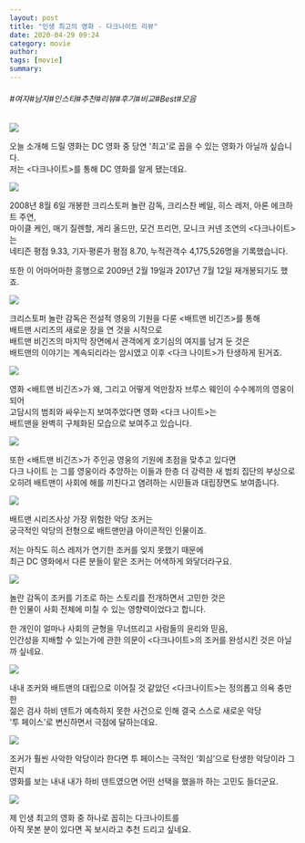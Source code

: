 ```yaml
---
layout: post
title: "인생 최고의 영화 - 다크나이트 리뷰"
date: 2020-04-29 09:24
category: movie
author: 
tags: [movie]
summary: 
---
```


###### #여자#남자#인스타#추천#리뷰#후기#비교#Best#모음


![](https://post-phinf.pstatic.net/MjAyMDAyMTRfMTc0/MDAxNTgxNjcwMTI2NTE2.YPFE3Oz1_7vJ6OG6Pz_3-bCJtt88G6iyZZj7q-5QO6og.Rdby1s3xEblD7pJS0b07rcjRVDoCkbSYy8Z-vQEY1Zkg.JPEG/1.jpg?type=w1200)

오늘 소개해 드릴 영화는 DC 영화 중 당연 '최고'로 꼽을 수 있는 영화가 아닐까 싶습니다.  
저는 <다크나이트>를 통해 DC 영화를 알게 됐는데요.

![](https://post-phinf.pstatic.net/MjAyMDAyMTRfMTg0/MDAxNTgxNjcwMTI1OTU5.Vcgj9J70noFHXRCs5nfTqpYpbPdmy5hW43QSG4Bg1z4g.pIgweN3pes0gT1eL9HkUVxC3XEFiXARtjToT5i-rAvAg.JPEG/02.jpg?type=w1200)

2008년 8월 6일 개봉한 크리스토퍼 놀란 감독, 크리스찬 베일, 히스 레저, 아론 에크하트 주연,  
마이클 케인, 매기 질렌할, 게리 올드만, 모건 프리먼, 모니크 커넨 조연의 <다크나이트>는  
네티즌 평점 9.33, 기자·평론가 평점 8.70, 누적관객수 4,175,526명을 기록했습니다.  
  
또한 이 어마어마한 흥행으로 2009년 2월 19일과 2017년 7월 12일 재개봉되기도 했죠.

![](https://post-phinf.pstatic.net/MjAyMDAyMTRfMTI3/MDAxNTgxNjcwMTI1OTE0.rE7_uorqzkUhMWeL2RGY1JL62WdLYrcYVMFp91QiBDcg.t9RLJlDYRm6AXoObUkRDQrPsclZGAQUM1LG2GFeOv0wg.JPEG/03.jpg?type=w1200)

크리스토퍼 놀란 감독은 전설적 영웅의 기원을 다룬 <배트맨 비긴즈>를 통해  
배트맨 시리즈의 새로운 장을 연 것을 시작으로  
배트맨 비긴즈의 마지막 장면에서 관객에게 호기심의 여지를 남겨 둔 것은  
배트맨의 이야기는 계속되리라는 암시였고 이후 <다크 나이트>가 탄생하게 된거죠.

![](https://post-phinf.pstatic.net/MjAyMDAyMTRfMjg3/MDAxNTgxNjcwMTI1OTUw.YJi3gTBPA9O33O-OWkMomhaSyVO7k1m9FZImRLufgSgg.2lNFlzRVfVcj-fO-bLbB3k-qKP3JyFA489le0rj2ljYg.JPEG/4.jpg?type=w1200)

영화 <배트맨 비긴즈>가 왜, 그리고 어떻게 억만장자 브루스 웨인이 수수께끼의 영웅이 되어  
고담시의 범죄와 싸우는지 보여주었다면 영화 <다크 나이트>는  
배트맨을 완벽히 구체화된 모습으로 보여주고 있습니다.

![](https://post-phinf.pstatic.net/MjAyMDAyMTRfMjk0/MDAxNTgxNjcwMTI1ODg4.zZgnjAUI0tAzAvgGSVmNjkkVGF-uJ9PlyUkuQmQgxtQg.20ynGulLnjfQlYX-FtEvkImG8WE-hcMs0940ABWmrWUg.JPEG/5.jpg?type=w1200)

또한 <배트맨 비긴즈>가 주인공 영웅의 기원에 초점을 맞추고 있다면  
 다크 나이트 는 그를 영웅이라 추앙하는 이들과 한층 더 강력한 새 범죄 집단의 부상으로  
오히려 배트맨이 사회에 해를 끼친다고 염려하는 시민들과 대립장면도 보여줍니다.

![](https://post-phinf.pstatic.net/MjAyMDAyMTRfMjQ0/MDAxNTgxNjcwMTI1ODYx.WgiRTTQ990dC7qBIql7IRYEAIlvfef1uNqa4kPF2JMYg.KTfhvRIsNCo0bbBQJvhjnlYPE42yz8VWdffrQwx867cg.JPEG/6.jpg?type=w1200)

배트맨 시리즈사상 가장 위험한 악당 조커는  
궁극적인 악당의 전형으로 배트맨만큼 아이콘적인 인물이죠.  
  
저는 아직도 히스 레저가 연기한 조커를 잊지 못했기 때문에  
최근 DC 영화에서 다른 분들이 맡은 조커는 어색하게 와닿더라구요.

![](https://post-phinf.pstatic.net/MjAyMDAyMTRfMzAg/MDAxNTgxNjcwMTI2NTY5.aNvck-7FH3977KdbhPEu6ere_L1-WospTMKHQXE3NJwg.DEtfGiB20pVpXjyMnNToetPFZw08HONm5sR19k0uBIQg.JPEG/7.jpg?type=w1200)

놀란 감독이 조커를 기조로 하는 스토리를 전개하면서 고민한 것은  
한 인물이 사회 전체에 미칠 수 있는 영향력이었다고 합니다.  
  
한 개인이 얼마나 사회의 균형을 무너뜨리고 사람들의 윤리와 믿음,  
인간성을 지배할 수 있는가에 관한 의문이 <다크나이트>의 조커를 완성시킨 것은 아닐까 싶네요.  

![](https://post-phinf.pstatic.net/MjAyMDAyMTRfMjM1/MDAxNTgxNjcwMTI2NjEy.lP8m1wcOkJkEcVmKbYG2kNBkitFxQurTUYbI-u88EpQg.c8EbZrb3XskSgnOn-oedpxtXKsOrxpU8ldx0sGLcM7Ig.JPEG/8.jpg?type=w1200)

내내 조커와 배트맨의 대립으로 이어질 것 같았던 <다크나이트>는 정의롭고 의욕 충만한  
젊은 검사 하비 덴트가 예측하지 못한 사건으로 인해 결국 스스로 새로운 악당  
'투 페이스'로 변신하면서 극점에 달하는데요.

![](https://post-phinf.pstatic.net/MjAyMDAyMTRfMTUy/MDAxNTgxNjcwMTI2Nzgw.tGHAMFjxrS6-DX-XoCRkpBgVZ_xqUDZZlNzY-X4vE50g.b5B0JiuNUyoWShCICvtX0jrnx7fQnSjuRdJYnBws5bQg.JPEG/9.jpg?type=w1200)

조커가 훨씬 사악한 악당이라 한다면 투 페이스는 극적인 ‘회심’으로 탄생한 악당이라 그런지  
영화를 보는 내내 내가 하비 덴트였으면 어떤 선택을 했을까 하는 고민도 들더군요.  

![](https://post-phinf.pstatic.net/MjAyMDAyMTRfMjE5/MDAxNTgxNjcwMTI2Nzgw.5HCrkLXmyv_TTLxqZXwVLRI12DrJ-wtDj9eqwO8T_QYg.glDNM2bTFl1dBykKn-kFWkqap9JRf9_4sAk2Ugyc-Hgg.JPEG/10.jpg?type=w1200)

제 인생 최고의 영화 중 하나로 꼽히는 다크나이트를  
아직 못본 분이 있다면 꼭 보시라고 추천 드리고 싶네요.